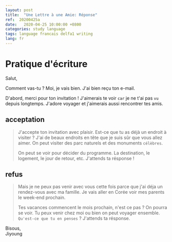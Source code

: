 ```yaml
---
layout: post
title:  "Une Lettre à une Amie: Réponse"
ref:  20200425a
date:   2020-04-25 10:00:00 +0800
categories: study language
tags: language francais delfa1 writing
lang: fr
---
```


# Pratique d'écriture

Salut,

Comment vas-tu ? Moi, je vais bien. J'ai bien reçu ton e-mail.

D'abord, merci pour ton invitation ! J'aimerais te voir `car` je ne t'ai pas `vu` depuis longtemps. J'adore voyager et j'aimerais aussi rencontrer tes amis.

## acceptation

> J'accepte ton invitation avec plaisir. Est-ce que tu as déjà un endroit à visiter ? J'ai de beaux endroits en tête que je suis sûr que vous allez aimer. On peut visiter des parc naturels et des monuments `célèbres`.
>
> On peut se voir pour décider du programme. La destination, le logement, le jour de retour, etc. J'attends ta résponse !

## refus

> Mais je ne peux pas venir avec vous cette fois parce que j'ai déja un rendez-vous avec ma famille. Je vais aller en Corée voir mes parents le week-end prochain.
> 
> Tes vacances commencent le mois prochain, n'est ce pas ? On pourra se voir. Tu peux venir chez moi ou bien on peut voyager ensemble. `Qu'est-ce que tu en penses` ? J'attends ta résponse.

Bisous,<br/>
Jiyoung